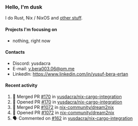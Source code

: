 ### Hello, I'm dusk

I do Rust, Nix / NixOS and [other stuff](https://gaze.systems/).

#### Projects I'm focusing on

- nothing, right now

#### Contacts

- Discord: yusdacra
- E-mail: y.bera003.06@pm.me
- LinkedIn: https://www.linkedin.com/in/yusuf-bera-ertan

#### Recent activity

<!--START_SECTION:activity-->
1. 🎉 Merged PR [#170](https://github.com/yusdacra/nix-cargo-integration/pull/170) in [yusdacra/nix-cargo-integration](https://github.com/yusdacra/nix-cargo-integration)
2. 💪 Opened PR [#170](https://github.com/yusdacra/nix-cargo-integration/pull/170) in [yusdacra/nix-cargo-integration](https://github.com/yusdacra/nix-cargo-integration)
3. 🎉 Merged PR [#1072](https://github.com/nix-community/dream2nix/pull/1072) in [nix-community/dream2nix](https://github.com/nix-community/dream2nix)
4. 💪 Opened PR [#1072](https://github.com/nix-community/dream2nix/pull/1072) in [nix-community/dream2nix](https://github.com/nix-community/dream2nix)
5. 🗣 Commented on [#162](https://github.com/yusdacra/nix-cargo-integration/issues/162#issuecomment-2481525104) in [yusdacra/nix-cargo-integration](https://github.com/yusdacra/nix-cargo-integration)
<!--END_SECTION:activity-->
